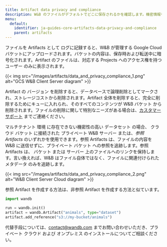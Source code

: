 ```yaml
---
title: Artifact data privacy and compliance
description: W&B のファイルがデフォルトでどこに保存されるかを確認します。機密情報を保存、保管する方法を説明します。
menu:
  default:
    identifier: ja-guides-core-artifacts-data-privacy-and-compliance
    parent: artifacts
---
```


ファイルを Artifacts として ログに記録すると、W&B が管理する Google Cloud バケットにアップロードされます。バケットの内容は、保存時および転送中に暗号化されます。Artifact のファイルは、対応する Projects へのアクセス権を持つ ユーザー のみに表示されます。

{{< img src="/images/artifacts/data_and_privacy_compliance_1.png" alt="GCS W&B Client Server diagram" >}}

Artifact の バージョン を削除すると、データベースで論理削除としてマークされ、ストレージコストから削除されます。Artifact 全体を削除すると、完全に削除するためにキューに入れられ、そのすべてのコンテンツが W&B バケット から削除されます。ファイルの削除に関して特別なニーズがある場合は、[カスタマーサポート](mailto:support@wandb.com) までご連絡ください。

マルチテナント 環境 に存在できない機密性の高い データセット の場合、 クラウド バケット に接続された プライベート W&B サーバー または、_参照 Artifacts_ のいずれかを使用できます。参照 Artifacts は、ファイルの内容を W&B に送信せずに、プライベート バケット への参照を追跡します。参照 Artifacts は、 バケット または サーバー 上のファイルへのリンクを保持します。言い換えれば、W&B はファイル自体ではなく、ファイルに関連付けられた メタデータ のみを追跡します。

{{< img src="/images/artifacts/data_and_privacy_compliance_2.png" alt="W&B Client Server Cloud diagram" >}}

参照 Artifact を作成する方法は、非参照 Artifact を作成する方法と似ています。

```python
import wandb

run = wandb.init()
artifact = wandb.Artifact("animals", type="dataset")
artifact.add_reference("s3://my-bucket/animals")
```

代替手段については、[contact@wandb.com](mailto:contact@wandb.com) までお問い合わせいただき、プライベート クラウド および オンプレミス のインストールについてご相談ください。
